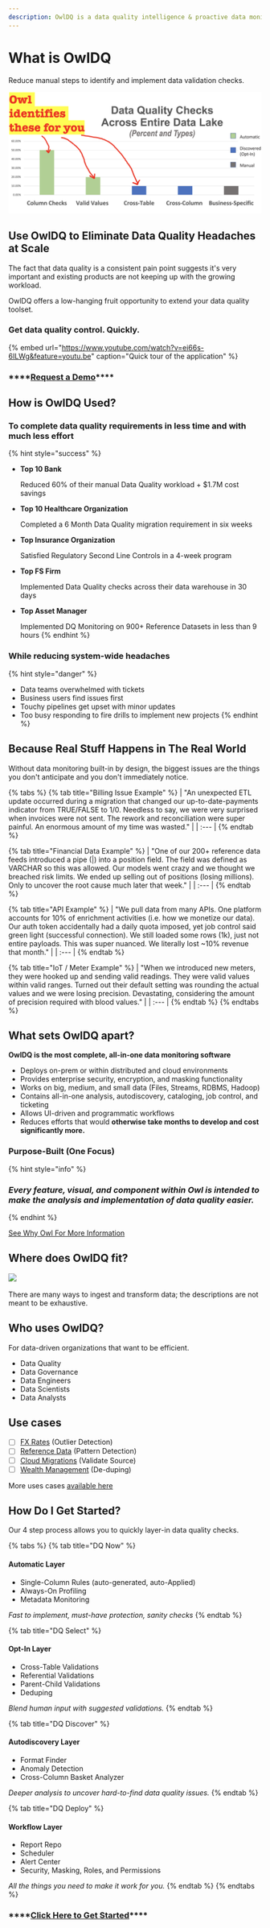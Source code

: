 ```yaml
---
description: OwlDQ is a data quality intelligence & proactive data monitoring application.
---
```


# What is OwlDQ

Reduce manual steps to identify and implement data validation checks.

![Based on results from OwlDQ users](.gitbook/assets/screenshot-2020-07-19-at-7.31.37-pm.png)

## Use OwlDQ to Eliminate Data Quality Headaches at Scale

The fact that data quality is a consistent pain point suggests it's very important and existing products are not keeping up with the growing workload.

OwlDQ offers a low-hanging fruit opportunity to extend your data quality toolset.

### **Get data quality control. Quickly.**

{% embed url="https://www.youtube.com/watch?v=ei66s-6ILWg&feature=youtu.be" caption="Quick tour of the application" %}

### \*\*\*\*[**Request a Demo**](https://calendly.com/brian-556/owldq-session)\*\*\*\*

## How is OwlDQ Used? 

### **To complete data quality requirements** **in less time and with much less effort**

{% hint style="success" %}
* **Top 10 Bank** 

  Reduced 60% of their manual Data Quality workload + $1.7M cost savings 

* **Top 10 Healthcare Organization** 

  Completed a 6 Month Data Quality migration requirement in six weeks 

* **Top Insurance Organization** 

  Satisfied Regulatory Second Line Controls in a 4-week program 

* **Top FS Firm** 

  Implemented Data Quality checks across their data warehouse in 30 days 

* **Top Asset Manager** 

  Implemented DQ Monitoring on 900+ Reference Datasets in less than 9 hours 
{% endhint %}

### **While reducing system-wide headaches**

{% hint style="danger" %}
* Data teams overwhelmed with tickets 
* Business users find issues first
* Touchy pipelines get upset with minor updates
* Too busy responding to fire drills to implement new projects
{% endhint %}

## Because Real Stuff Happens in The Real World

Without data monitoring built-in by design, the biggest issues are the things you don't anticipate and you don't immediately notice.

{% tabs %}
{% tab title="Billing Issue Example" %}
| "An unexpected ETL update occurred during a migration that changed our up-to-date-payments indicator from TRUE/FALSE to 1/0. Needless to say, we were very surprised when invoices were not sent. The rework and reconciliation were super painful. An enormous amount of my time was wasted." |
| :--- |
{% endtab %}

{% tab title="Financial Data Example" %}
| "One of our 200+ reference data feeds introduced a pipe \(\|\) into a position field. The field was defined as VARCHAR so this was allowed. Our models went crazy and we thought we breached risk limits. We ended up selling out of positions \(losing millions\). Only to uncover the root cause much later that week." |
| :--- |
{% endtab %}

{% tab title="API Example" %}
| "We pull data from many APIs. One platform accounts for 10% of enrichment activities \(i.e. how we monetize our data\). Our auth token accidentally had a daily quota imposed, yet job control said green light \(successful connection\). We still loaded some rows \(1k\), just not entire payloads. This was super nuanced. We literally lost ~10% revenue that month." |
| :--- |
{% endtab %}

{% tab title="IoT / Meter Example" %}
| "When we introduced new meters, they were hooked up and sending valid readings. They were valid values within valid ranges. Turned out their default setting was rounding the actual values and we were losing precision. Devastating, considering the amount of precision required with blood values." |
| :--- |
{% endtab %}
{% endtabs %}

## What sets OwlDQ apart?

**OwlDQ is the most complete, all-in-one data monitoring software**  

* Deploys on-prem or within distributed and cloud environments
* Provides enterprise security, encryption, and masking functionality
* Works on big, medium, and small data \(Files, Streams, RDBMS, Hadoop\)
* Contains all-in-one analysis, autodiscovery, cataloging, job control, and ticketing
* Allows UI-driven and programmatic workflows 
* Reduces efforts that would **otherwise take months to develop and cost significantly more.**

### **Purpose-Built \(One Focus\)**

{% hint style="info" %}
### _Every feature, visual, and component within Owl is intended to make the analysis and implementation of data quality easier._
{% endhint %}

[See Why Owl For More Information](https://owldq.com/about.html)

## **Where does OwlDQ fit?**

![](https://lh5.googleusercontent.com/FtJYdL4983JvNNjhMch5xCmVPUrMHHTyRQcun3JInFYqnRDWtEnIBz9vC8KPEiHXU5AK7zz-93VhKVfX_ugsjcMMNLWl9q9twX2YPRU4izxjop73YKdtJ0TA66zwG3J8JahTIK-d)

There are many ways to ingest and transform data; the descriptions are not meant to be exhaustive.

## **Who uses OwlDQ?**

For data-driven organizations that want to be efficient.

* Data Quality
* Data Governance
* Data Engineers
* Data Scientists
* Data Analysts

## **Use cases**

* [ ] [FX Rates](https://docs.owl-analytics.com/use-cases/financial-fxrate-data) \(Outlier Detection\)
* [ ] [Reference Data](https://docs.owl-analytics.com/use-cases/security-reference-data) \(Pattern Detection\)
* [ ] [Cloud Migrations](https://docs.owl-analytics.com/use-cases/copying-or-moving-data) \(Validate Source\)
* [ ] [Wealth Management](https://docs.owl-analytics.com/dq-visuals/duplicates) \(De-duping\) 

More uses cases [available here](https://docs.owl-analytics.com/use-cases/bank-loans)

## How Do I Get Started?

Our 4 step process allows you to quickly layer-in data quality checks.

{% tabs %}
{% tab title="DQ Now" %}
#### Automatic Layer

* Single-Column Rules \(auto-generated, auto-Applied\) 
* Always-On Profiling
* Metadata Monitoring

_Fast to implement, must-have protection, sanity checks_
{% endtab %}

{% tab title="DQ Select" %}
#### Opt-In Layer

* Cross-Table Validations 
* Referential Validations
* Parent-Child Validations
* Deduping

_Blend human input with suggested validations._
{% endtab %}

{% tab title="DQ Discover" %}
#### Autodiscovery Layer

* Format Finder
* Anomaly Detection
* Cross-Column Basket Analyzer

 _Deeper analysis to uncover hard-to-find data quality issues._
{% endtab %}

{% tab title="DQ Deploy" %}
#### Workflow Layer

* Report Repo
* Scheduler 
* Alert Center
* Security, Masking, Roles, and Permissions

_All the things you need to make it work for you._
{% endtab %}
{% endtabs %}

### \*\*\*\*[**Click Here to Get Started**](https://calendly.com/brian-556/owldq-session)\*\*\*\*

